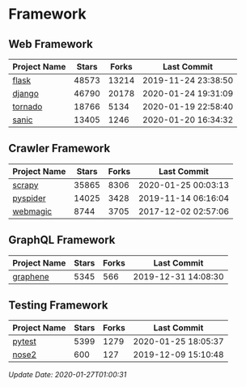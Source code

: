 # Framework

## Web Framework

| Project Name | Stars | Forks | Last Commit |
| ------------ | ----- | ----- | ----------- |
| [flask](https://github.com/pallets/flask) | 48573 | 13214 | 2019-11-24 23:38:50 |
| [django](https://github.com/django/django) | 46790 | 20178 | 2020-01-24 19:31:09 |
| [tornado](https://github.com/tornadoweb/tornado) | 18766 | 5134 | 2020-01-19 22:58:40 |
| [sanic](https://github.com/huge-success/sanic) | 13405 | 1246 | 2020-01-20 16:34:32 |

## Crawler Framework

| Project Name | Stars | Forks | Last Commit |
| ------------ | ----- | ----- | ----------- |
| [scrapy](https://github.com/scrapy/scrapy) | 35865 | 8306 | 2020-01-25 00:03:13 |
| [pyspider](https://github.com/binux/pyspider) | 14025 | 3428 | 2019-11-14 06:16:04 |
| [webmagic](https://github.com/code4craft/webmagic) | 8744 | 3705 | 2017-12-02 02:57:06 |

## GraphQL Framework

| Project Name | Stars | Forks | Last Commit |
| ------------ | ----- | ----- | ----------- |
| [graphene](https://github.com/graphql-python/graphene) | 5345 | 566 | 2019-12-31 14:08:30 |

## Testing Framework

| Project Name | Stars | Forks | Last Commit |
| ------------ | ----- | ----- | ----------- |
| [pytest](https://github.com/pytest-dev/pytest) | 5399 | 1279 | 2020-01-25 18:05:37 |
| [nose2](https://github.com/nose-devs/nose2) | 600 | 127 | 2019-12-09 15:10:48 |

*Update Date: 2020-01-27T01:00:31*
